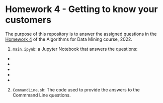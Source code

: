# Homework 4 - Getting to know your customers

The purpose of this repository is to answer the assigned questions in the [Homework 4](https://github.com/lucamaiano/ADM/tree/master/2022/Homework_4) of the Algorithms for Data Mining course, 2022.

1. `main.ipynb`: a Jupyter Notebook that answers the questions: 
- 
- 
- 
- 
-
2. `CommandLine.sh`: The code used to provide the answers to the Commmand Line questions.
